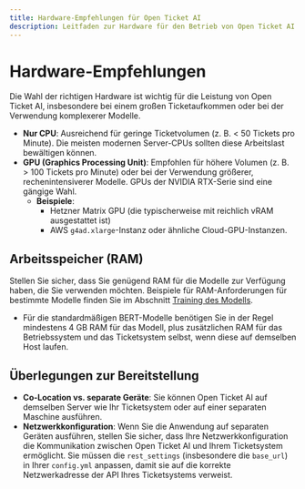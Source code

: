 ```yaml
---
title: Hardware-Empfehlungen für Open Ticket AI
description: Leitfaden zur Hardware für den Betrieb von Open Ticket AI.
---
```


# Hardware-Empfehlungen

Die Wahl der richtigen Hardware ist wichtig für die Leistung von Open Ticket AI, insbesondere bei einem großen Ticketaufkommen oder bei der Verwendung komplexerer Modelle.

*   **Nur CPU**: Ausreichend für geringe Ticketvolumen (z. B. < 50 Tickets pro Minute). Die meisten modernen Server-CPUs sollten diese Arbeitslast bewältigen können.
*   **GPU (Graphics Processing Unit)**: Empfohlen für höhere Volumen (z. B. > 100 Tickets pro Minute) oder bei der Verwendung größerer, rechenintensiverer Modelle. GPUs der NVIDIA RTX-Serie sind eine gängige Wahl.
    *   **Beispiele**:
        *   Hetzner Matrix GPU (die typischerweise mit reichlich vRAM ausgestattet ist)
        *   AWS `g4ad.xlarge`-Instanz oder ähnliche Cloud-GPU-Instanzen.

## Arbeitsspeicher (RAM)

Stellen Sie sicher, dass Sie genügend RAM für die Modelle zur Verfügung haben, die Sie verwenden möchten. Beispiele für RAM-Anforderungen für bestimmte Modelle finden Sie im Abschnitt [Training des Modells](./training-models.md#4-model-selection-hardware).

*   Für die standardmäßigen BERT-Modelle benötigen Sie in der Regel mindestens 4 GB RAM für das Modell, plus zusätzlichen RAM für das Betriebssystem und das Ticketsystem selbst, wenn diese auf demselben Host laufen.

## Überlegungen zur Bereitstellung

*   **Co-Location vs. separate Geräte**: Sie können Open Ticket AI auf demselben Server wie Ihr Ticketsystem oder auf einer separaten Maschine ausführen.
*   **Netzwerkkonfiguration**: Wenn Sie die Anwendung auf separaten Geräten ausführen, stellen Sie sicher, dass Ihre Netzwerkkonfiguration die Kommunikation zwischen Open Ticket AI und Ihrem Ticketsystem ermöglicht. Sie müssen die `rest_settings` (insbesondere die `base_url`) in Ihrer `config.yml` anpassen, damit sie auf die korrekte Netzwerkadresse der API Ihres Ticketsystems verweist.